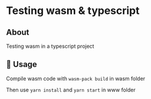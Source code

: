 # Testing wasm & typescript

## About

Testing wasm in a typescript project

## 🚀 Usage

Compile wasm code with `wasm-pack build` in wasm folder

Then use `yarn install` and `yarn start` in www folder
